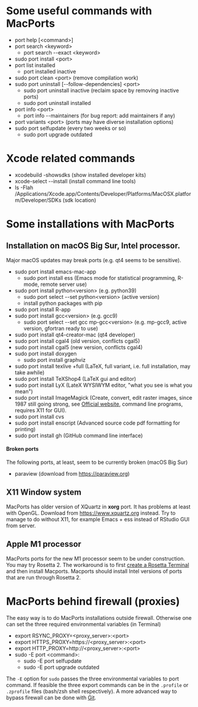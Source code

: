 # Some useful commands with MacPorts
+ port help \[\<command\>\]
+ port search \<keyword\>
  + port search --exact \<keyword\>
+ sudo port install \<port\>
+ port list installed
  + port installed inactive 
+ sudo port clean \<port\> (remove compilation work)
+ sudo port uninstall \[--follow-dependencies\] \<port\>
  + sudo port uninstall inactive (reclaim space by removing inactive ports) 
  + sudo port uninstall installed
+ port info \<port\>
  + port info --maintainers (for bug report: add maintainers if any)    
+ port variants \<port\> (ports may have diverse installation options)
+ sudo port selfupdate (every two weeks or so)
  + sudo port upgrade outdated

# Xcode related commands
+ xcodebuild -showsdks (show installed developer kits)
+ xcode-select --install (install command line tools)
+ ls -Flah /Applications/Xcode.app/Contents/Developer/Platforms/MacOSX.platform/Developer/SDKs (sdk location)

# Some installations with MacPorts 
## Installation on macOS Big Sur, Intel processor. 
Major macOS updates may break ports (e.g. qt4 seems to be sensitive).

+ sudo port install emacs-mac-app
  + sudo port install ess (Emacs mode for statistical programming, R-mode, remote server use)   
+ sudo port install python\<version\> (e.g. python39)
  + sudo port select --set python\<version\> (active version)    
  + install python packages with pip 
+ sudo port install R-app
+ sudo port install gcc\<version\> (e.g. gcc9)
  + sudo port select --set gcc mp-gcc\<version\> (e.g. mp-gcc9, active version, gfortran ready to use)
+ sudo port install qt4-creator-mac (qt4 developer)
+ sudo port install cgal4 (old version, conflicts cgal5)
+ sudo port install cgal5 (new version, conflicts cgal4)
+ sudo port install doxygen
  + sudo port install graphviz
+ sudo port install texlive +full (LaTeX, full variant, i.e. full installation, may take awhile)
+ sudo port install TeXShop4 (LaTeX gui and editor)
+ sudo port install LyX (LateX WYSIWYM editor, "what you see is what you mean")
+ sudo port install ImageMagick (Create, convert, edit raster images, since 1987 still going strong,
see [Official website](https://imagemagick.org), command line programs, requires X11 for GUI).  
+ sudo port install cvs
+ sudo port install enscript (Advanced source code pdf formatting for printing)
+ sudo port install gh (GitHub command line interface)

#### Broken ports 
The following ports, at least, seem to be currently broken (macOS Big Sur)
+ paraview (download from https://paraview.org)

## X11 Window system
MacPorts has older version of XQuartz in **xorg** port. It has problems at least with OpenGL. 
Download from https://www.xquartz.org instead. Try to manage to do without X11, for example
Emacs + ess instead of RStudio GUI from server. 

## Apple M1 processor
MacPorts ports for the new M1 processor seem to be under construction. You may try Rosetta 2.
The workaround is to first [create a Rosetta Terminal](https://dev.to/courier/tips-and-tricks-to-setup-your-apple-m1-for-development-547g) and then install Macports. Macports should install Intel versions of ports that are run through Rosetta 2.

# MacPorts behind firewall (proxies)
The easy way is to do MacPorts installations outside firewall. Otherwise one can set 
the three required environmental variables (in Terminal)

+ export RSYNC_PROXY=\<proxy_server\>:\<port\>
+ export HTTPS_PROXY=https://\<proxy_server\>:\<port\>
+ export HTTP_PROXY=http://\<proxy_server\>:\<port\>
+ sudo -E port \<command\>:
  + sudo -E port selfupdate
  + sudo -E port upgrade outdated

The `-E` option for `sudo` passes the three environmental variables to port command. 
If feasible the three export commands can be in the `.profile` or `.zprofile` files (bash/zsh shell respectively). 
A more advanced way to bypass firewall can be done with [Git](https://trac.macports.org/wiki/howto/SyncingWithGit).

